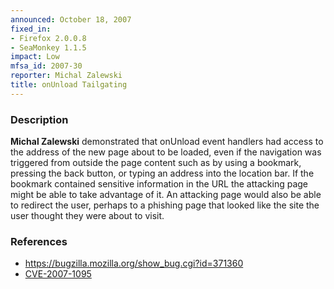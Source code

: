 ```yaml
---
announced: October 18, 2007
fixed_in:
- Firefox 2.0.0.8
- SeaMonkey 1.1.5
impact: Low
mfsa_id: 2007-30
reporter: Michal Zalewski
title: onUnload Tailgating
---
```


<h3>Description</h3>

<p><strong>Michal Zalewski</strong> demonstrated that onUnload event
handlers had access to the address of the new page about to be loaded,
even if the navigation was triggered from outside the page content
such as by using a bookmark, pressing the back button, or typing an
address into the location bar. If the bookmark contained sensitive
information in the URL the attacking page might be able to take advantage
of it. An attacking page would also be able to redirect the user,
perhaps to a phishing page that looked like the site the user thought
they were about to visit.</p>




<h3>References</h3>

<ul>
  <li><a href="https://bugzilla.mozilla.org/show_bug.cgi?id=371360">
       https://bugzilla.mozilla.org/show_bug.cgi?id=371360</a></li>

  <li><a class="ex-ref" href="http://cve.mitre.org/cgi-bin/cvename.cgi?name=CVE-2007-1095">
       CVE-2007-1095</a></li>

</ul>



